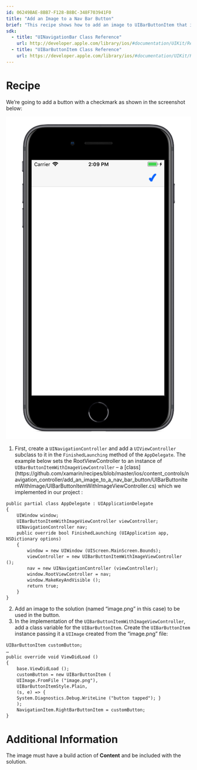 ```yaml
---
id: 06249BAE-8BB7-F128-B8BC-348F703941F0
title: "Add an Image to a Nav Bar Button"
brief: "This recipe shows how to add an image to UIBarButtonItem that is added to a navigation bar."
sdk:
  - title: "UINavigationBar Class Reference" 
    url: http://developer.apple.com/library/ios/#documentation/UIKit/Reference/UINavigationBar_Class/Reference/UINavigationBar.html
  - title: "UIBarButtonItem Class Reference" 
    url: https://developer.apple.com/library/ios/#documentation/UIKit/Reference/UIBarButtonItem_Class/Reference/Reference.html
---
```


<a name="Recipe" class="injected"></a>


# Recipe

We’re going to add a button with a checkmark as shown in the screenshot
below:

 [ ![](Images/UIBarButtonItemWithImage.png)](Images/UIBarButtonItemWithImage.png)

<ol>
  <li>First, create a <code>UINavigationController</code> and add a <code>UIViewController</code> subclass to it in the <code>FinishedLaunching</code> method of the <code>AppDelegate</code>. The example below sets the RootViewController to an instance of <code>UIBarButtonItemWithImageViewController</code> – a [class](https://github.com/xamarin/recipes/blob/master/ios/content_controls/navigation_controller/add_an_image_to_a_nav_bar_button/UIBarButtonItemWithImage/UIBarButtonItemWithImageViewController.cs) which we implemented in our project :</li>
</ol>

```
public partial class AppDelegate : UIApplicationDelegate
{
    UIWindow window;
    UIBarButtonItemWithImageViewController viewController;
    UINavigationController nav;
    public override bool FinishedLaunching (UIApplication app, NSDictionary options)
    {
        window = new UIWindow (UIScreen.MainScreen.Bounds);
        viewController = new UIBarButtonItemWithImageViewController ();
        nav = new UINavigationController (viewController);
        window.RootViewController = nav;
        window.MakeKeyAndVisible ();
        return true;
    }
}
```

<ol start="2">
  <li>Add an image to the solution (named “image.png” in this case) to be used in the button.</li>

  <li>In the implementation of the <code>UIBarButtonItemWithImageViewController</code>, add a class variable for the <code>UIBarButtonItem</code>. Create the <code>UIBarButtonItem</code> instance passing it a <code>UIImage</code> created from the “image.png” file:</li>
</ol>

```
UIBarButtonItem customButton;
…
public override void ViewDidLoad ()
{
    base.ViewDidLoad ();
    customButton = new UIBarButtonItem (
    UIImage.FromFile ("image.png"),
    UIBarButtonItemStyle.Plain,
    (s, e) => {
    System.Diagnostics.Debug.WriteLine ("button tapped"); }
    );
    NavigationItem.RightBarButtonItem = customButton;
}
```

 <a name="Additional_Information" class="injected"></a>


# Additional Information

The image must have a build action of <strong>Content</strong> and be included with the solution.

